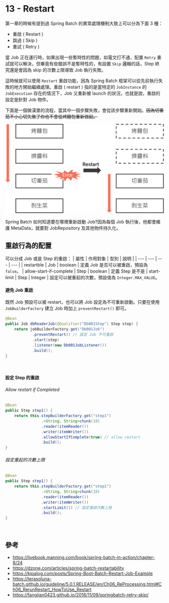 # 13 - Restart
第一章的時候有提到過 Spring Batch 的異常處理機制大致上可以分為下面 3 種：
* 重啟 ( Restart )
* 跳過 ( Skip )
* 重試 ( Retry )

當 Job 正在運行時，如果出現一些暫時性的問題，如電文打不通，配置 `Retry` 重試就可以解決，但畢竟有些錯誤不是暫時性的，有設置 `Skip` 邏輯的話，Step 終究還是會因為 skip 的次數上限導致 Job 執行失敗。

這時候就可以使用 `Restart` 重啟功能，因為 Spring Batch 框架可以從先前執行失敗的地方開始繼續處理。重啟 ( restart ) 指的是當特定的 `JobInstance` 的 `JobExecution` 存在的情況下，Job 又重新被 launch 的狀況，也就是說，重啟的設定是針對 Job 物件。

下面是一個做漢堡的流程，當其中一個步驟失敗，會從該步驟重新開始。~~因為切番茄不小心切失敗了你也不會從烤麵包重新做起。~~

![](/images/13-1.png)

Spring Batch 如何知道要在哪裡重新啟動 Job?因為每個 Job 執行後，他都會維護 MetaData，就要對 JobRepository 及其他物件持久化。

## 重啟行為的配置
可以分成 Job 或是 Step 的重啟：
| 屬性 | 作用對象 | 型別 | 說明 |
| --- | --- | --- | --- |
| restartble | Job | boolean | 定義 Job 是否可以被重啟，預設為 `false`。
| allow-start-if-complete | Step | boolean | 定義 Step 是不是
| start-limit | Step | Integer | 設定可以被重起的次數，預設值為 `Integer.MAX_VALUE`。

#### 避免 Job 重啟
既然 Job 預設可以被 restart，也可以將 Job 設定為不可重新啟動。只要在使用 `JobBuilderFactory` 建立 Job 時加上 `preventRestart()` 即可。

```java
@Bean
public Job dbReaderJob(@Qualifier("Db001Step") Step step) {
    return jobBuilderFactory.get("Db001Job")
            .preventRestart() // 設定 Job 不可重啟
            .start(step)
            .listener(new Db001JobListener())
            .build();
}
```
<br/>

#### 設定 Step 的重啟
###### Allow restart if Completed
```java
@Bean
public Step step1() {
	return this.stepBuilderFactory.get("step1")
                .<String, String>chunk(10)
                .reader(itemReader())
                .writer(itemWriter())
                .allowStartIfComplete(true) // allow restart
                .build();
}
```

###### 設定重起的次數上限
```java
@Bean
public Step step1() {
	return this.stepBuilderFactory.get("step1")
                .<String, String>chunk(10)
                .reader(itemReader())
                .writer(itemWriter())
                .startLimit(1) // 設定重啟次數上限
                .build();
}
```
<br/>

## 參考
* https://livebook.manning.com/book/spring-batch-in-action/chapter-8/24
* https://dzone.com/articles/spring-batch-restartability
* https://kipalog.com/posts/Spring-Boot-Batch-Restart-Job-Example
* https://terasoluna-batch.github.io/guideline/5.0.1.RELEASE/en/Ch06_ReProcessing.html#Ch06_RerunRestart_HowToUse_Restart
* https://fangjian0423.github.io/2016/11/09/springbatch-retry-skip/
